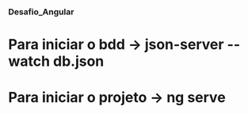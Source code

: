 ### Desafio_Angular
# Para iniciar o bdd -> json-server --watch db.json
# Para iniciar o projeto -> ng serve
